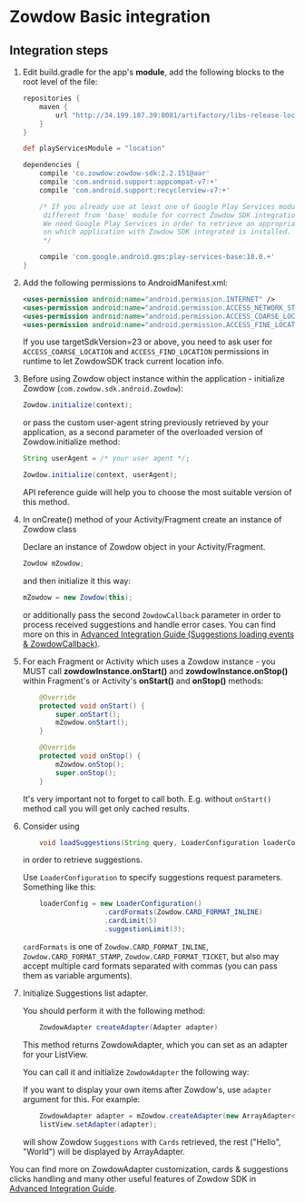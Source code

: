 # Zowdow Basic integration

## Integration steps

1.  Edit build.gradle for the app's **module**, add the following blocks to the root level of the file:

    ```gradle
    repositories {
        maven {
            url "http://34.199.187.39:8081/artifactory/libs-release-local"
        }
    }

    def playServicesModule = "location"

    dependencies {
        compile 'co.zowdow:zowdow-sdk:2.2.151@aar'
        compile 'com.android.support:appcompat-v7:+'
        compile 'com.android.support:recyclerview-v7:+'

        /* If you already use at least one of Google Play Services modules, it would be enough to include any
         different from 'base' module for correct Zowdow SDK integration.
         We need Google Play Services in order to retrieve an appropriate Android ID of the device
         on which application with Zowdow SDK integrated is installed.
         */

        compile 'com.google.android.gms:play-services-base:10.0.+'
    }
    ```

2.  Add the following permissions to AndroidManifest.xml:

    ```xml
    <uses-permission android:name="android.permission.INTERNET" />
    <uses-permission android:name="android.permission.ACCESS_NETWORK_STATE" />
    <uses-permission android:name="android.permission.ACCESS_COARSE_LOCATION" />
    <uses-permission android:name="android.permission.ACCESS_FINE_LOCATION" />
    ```

    If you use targetSdkVersion=23 or above, you need to ask user for `ACCESS_COARSE_LOCATION` and `ACCESS_FIND_LOCATION` permissions 
    in runtime to let ZowdowSDK track current location info.

3.  Before using Zowdow object instance within the application - initialize Zowdow (`com.zowdow.sdk.android.Zowdow`):
    ```java
    Zowdow.initialize(context);
    ```

    or pass the custom user-agent string previously retrieved by your application, as a second parameter of the overloaded
    version of Zowdow.initialize method:

    ```java
    String userAgent = /* your user agent */;

    Zowdow.initialize(context, userAgent);
    ```

    API reference guide will help you to choose the most suitable version of this method.

4.  In onCreate() method of your Activity/Fragment create an instance of Zowdow class

    Declare an instance of Zowdow object in your Activity/Fragment.
    ```java
    Zowdow mZowdow;
    ```

    and then initialize it this way:
    ```java
    mZowdow = new Zowdow(this);
    ```
    
    or additionally pass the second `ZowdowCallback` parameter in order to process received 
    suggestions and handle error cases. You can find more on this in [Advanced Integration Guide (Suggestions loading events & ZowdowCallback)](INTEGRATION_ADVANCED.md).
    
5.  For each Fragment or Activity which uses a Zowdow instance - you MUST call **zowdowInstance.onStart()** and **zowdowInstance.onStop()** within Fragment's or Activity's **onStart()** and **onStop()** methods:

    ```java
        @Override
        protected void onStart() {
            super.onStart();
            mZowdow.onStart();
        }

        @Override
        protected void onStop() {
            mZowdow.onStop();
            super.onStop();
        }
    ```
    
    It's very important not to forget to call both. E.g. without `onStart()` method call you will get only cached results. 
    
6.  Consider using
    ```java
        void loadSuggestions(String query, LoaderConfiguration loaderConfig);
    ```
    in order to retrieve suggestions.

    Use `LoaderConfiguration` to specify suggestions request parameters. Something like this:
    
    ```java
        loaderConfig = new LoaderConfiguration()
                        .cardFormats(Zowdow.CARD_FORMAT_INLINE)
                        .cardLimit(5)
                        .suggestionLimit(3);
    ```
    
    `cardFormats`  is one of `Zowdow.CARD_FORMAT_INLINE`, `Zowdow.CARD_FORMAT_STAMP`, `Zowdow.CARD_FORMAT_TICKET`, but also may accept multiple card formats
    separated with commas (you can pass them as variable arguments).

7.  Initialize Suggestions list adapter.

    You should perform it with the following method:
    ```java
        ZowdowAdapter createAdapter(Adapter adapter)
    ```
    
    This method returns ZowdowAdapter, which you can set as an adapter for your ListView. 
    
    You can call it and initialize `ZowdowAdapter` the following way:
    
    If you want to display your own items after Zowdow's, use `adapter` argument for this. For example:
    ```java
        ZowdowAdapter adapter = mZowdow.createAdapter(new ArrayAdapter<>(this, android.R.layout.simple_list_item_1, Arrays.asList("Hello", "World")));
        listView.setAdapter(adapter);
    ```
    
    will show Zowdow `Suggestions` with `Cards` retrieved, the rest ("Hello", "World") will be displayed by ArrayAdapter.

You can find more on ZowdowAdapter customization, cards & suggestions clicks handling and many 
other useful features of Zowdow SDK in [Advanced Integration Guide](INTEGRATION_ADVANCED.md).